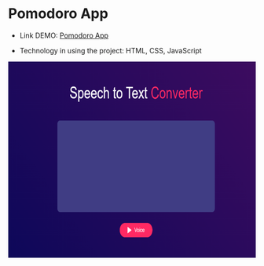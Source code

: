 # Pomodoro App 

  - Link DEMO: [Pomodoro App](https://noeffortnomoney.github.io/pomodoro-js/)

  - Technology in using the project: HTML, CSS, JavaScript
 <center><img src="https://github.com/noeffortnomoney/speech-to-text/blob/main/images/pic2.png" alt="pic" width="600" height="400"></center>

